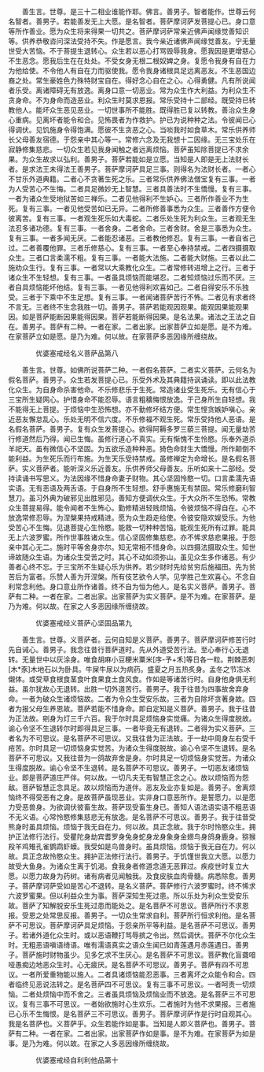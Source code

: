 <!-- { "loadSidebar": true } -->
　　善生言。世尊。是三十二相业谁能作耶。佛言。善男子。智者能作。世尊云何名智者。善男子。若能善发无上大愿。是名智者。菩萨摩诃萨发菩提心已。身口意等所作善业。愿为众生将来得果一切共之。菩萨摩诃萨常亲近佛声闻缘觉善知识等。供养恭敬咨问深法受持不失。作是愿言。我今亲近诸佛声闻缘觉善友。宁无量世受大苦恼。不于菩提生退转心。众生若以恶心打骂毁辱我身。愿我因是更增慈心不生恶念。愿我后生在在处处。不受女身无根二根奴婢之身。复愿令我身有自在力为他给使。不令他人有自在力而驱使我。愿令我身诸根具足远离恶友。不生恶国边裔之处。常生豪姓色力殊特财宝自在。得好念心自在之心。心得勇健。凡有所说闻者乐受。离诸障碍无有放逸。离身口意一切恶业。常为众生作大利益。为利众生不贪身命。不为身命而造恶业。利众生时莫求恩报。常乐受持十二部经。既受持已转教他人。能坏众生恶见恶业。一切世事所不能胜。既得胜已复以转教。善治众生身心重病。见离坏者能令和合。见怖畏者为作救护。护已为说种种之法。令彼闻已心得调伏。见饥施身令得饱满。愿彼不生贪恶之心。当啖我时如食草木。常乐供养师长父母善友宿德。于怨亲中其心等一。常修六念及无我想十二因缘。无三宝处乐在寂静修集慈悲。一切众生若见我身闻触之者远离烦恼。菩萨虽知除菩提已不求余果。为众生故求以弘利。善男子。菩萨若能如是立愿。当知是人即是无上法财长者。是求法王未得法王善男子。菩萨摩诃萨具足三事。则得名为法财长者。一者心不甘乐外道典籍。二者心不贪著生死之乐。三者常乐供养佛法僧宝复有三事。一者为人受苦心不生悔。二者具足微妙无上智慧。三者具善法时不生憍慢。复有三事。一者为诸众生受地狱苦如三禅乐。二者见他得利不生妒心。三者所作善业不为生死。复有三事。一者见他受苦如已无异。二者所修善事悉为众生。三者善作方便令彼离苦。复有三事。一者观生死乐如大毒蛇。二者乐处生死为利众生。三者观无生法忍多诸功德。复有三事。一者舍身。二者舍命。三者舍财。舍是三事悉为众生。复有三事。一者多闻无厌。二者能忍诸恶。三者教他修忍。复有三事。一者自省己过。二者善覆他罪。三者乐修慈心。复有三事。一者至心奉持禁戒。二者四摄摄取众生。三者口言柔濡不粗。复有三事。一者能大法施。二者能大财施。三者以此二施劝众生行。复有三事。一者常以大乘教化众生。二者常修转进增上之行。三者于诸众生不生轻想。复有三事。一者虽具烦恼而能堪忍。二者知烦恼过乐而不厌。三者自具烦恼能坏他结。复有三事。一者见他得利欢喜如己。二者自得安乐不乐独受。三者于下乘中不生足想。复有三事。一者闻诸菩萨苦行不怖。二者见有求者终不言无。三者终不生念我胜一切。善男子。菩萨若能观因观果。能观因果能观果因。如是菩萨能断因果能得因果。菩萨若能断得因果。是名法果。诸法之王法之自在。善男子。菩萨有二种。一者在家。二者出家。出家菩萨立如是愿。是不为难。在家菩萨立如是愿。是乃为难。何以故。在家菩萨多恶因缘所缠绕故。

　　　　优婆塞戒经名义菩萨品第八

　　善生言。世尊。如佛所说菩萨二种。一者假名菩萨。二者实义菩萨。云何名为假名菩萨。善男子。众生若发菩提心已。乐受外术及其典籍持讽诵读。即以此法教化众生。为自身命杀害他命。不乐修悲乐于生死。常造诸业受生死乐。无有信心于三宝所生疑网心。护惜身命不能忍辱。语言粗穬悔恨放逸。于己身所生自轻想。我不能得无上菩提。于烦恼中生恐怖想。亦不勤修坏结方便。常生悭贪嫉妒嗔心。亲近恶友懈怠乱心。乐处无明不信六度。不乐修福不观生死。常乐受持他人恶语。是名假名菩萨。善男子。复有众生发菩提心。欲得阿耨多罗三藐三菩提。闻无量劫苦行修道然后乃得。闻已生悔。虽修行道心不真实。无有惭愧不生怜愍。乐奉外道杀羊祀天。虽有微信心不坚固。为五欲乐造种种恶。猗色命财生大憍慢。所作颠倒不能利益。为生死乐而行布施。为生天乐受持禁戒。虽修禅定为命增长。是名假名菩萨。实义菩萨者。能听深义乐近善友。乐供养师父母善友。乐听如来十二部经。受持读诵书写思义。为法因缘不惜身命妻子财物。其心坚固怜愍一切。口言柔濡先语实语。无有恶语及两舌语。于自身所不生轻想。舒手惠施无有禁固。常乐修磨利智慧刀。虽习外典为破邪见出胜邪见。善知方便调伏众生。于大众所不生恐怖。常教众生菩提易得。能令闻者不生怖心。勤修精进轻贱烦恼。令彼烦恼不得自在。心不放逸常修忍辱。为涅槃果持戒精进。愿为众生趋走给使。令彼安隐欢娱受乐。为他受苦心不生悔。见退菩提心生怜愍。能救一切种种苦恼。能观生死所有过罪。能具无上六波罗蜜。所作世事胜诸众生。信心坚固修集慈悲。亦不悕求慈悲果报。于怨亲中其心无二。施时平等舍身亦尔。知无常相不惜身命。以四摄法摄取众生。知世谛故随众生语。为诸众生受苦之时。其心不动如须弥山。虽见众生多作诸恶。有少善者心终不忘。于三宝所不生疑心乐为供养。若少财时先给贫穷后施福田。先为贫苦后为富者。乐赞人善为开涅槃。所有伎艺欲令人学。见学胜己生欢喜心。不念自利常念利他。身口意业所作诸善。终不自为恒为他人。是名实义菩萨。善男子。菩萨有二种。一者在家。二者出家。出家菩萨为实义菩萨。是不为难。在家菩萨。是乃为难。何以故。在家之人多恶因缘所缠绕故。

　　　　优婆塞戒经义菩萨心坚固品第九

　　善生言。世尊。义菩萨者。云何自知是义菩萨。善男子。菩萨摩诃萨修苦行时先自诫心。善男子。我念往昔行菩萨道时。先从外道受苦行法。至心奉行心无退转。无量世中以灰涂身。唯食胡麻小豆粳米粟米[序-予+禾]等日各一粒。荆棘恶刺[木*豕]木地石以为卧具。牛屎牛尿以为病药。盛夏之月五热炙身。孟冬之节冻冰儭体。或受草食根食茎食叶食果食土食风食。作如是等诸苦行时。自身他身俱无利益。虽尔犹故心无退转。出胜一切外道苦行。善男子。我于往昔为四事故舍弃身命。一者为破众生诸烦恼故。二者为令众生受安乐故。三者为自除坏贪著身故。四者为报父母生养恩故。菩萨若能不惜身命。即自定知是义菩萨。善男子。我于往昔为正法故。剜身为灯三千六百。我于尔时具足烦恼身实觉痛。为诸众生得度脱故。谕心令坚不生退转尔时即得具足三事。一者毕竟无有退转。二者得为实义菩萨。三者名为不可思议。是名菩萨不可思议。又我往昔为正法故。于一劫中周身左右受千疮苦。尔时具足一切烦恼身实觉苦。为诸众生得度脱故。谕心令坚不生退转。是名菩萨不可思议。又我往昔为一鸽故弃舍是身。尔时具足一切烦恼身实觉苦。为诸众生得度脱故。谕心令坚不生退转。是名菩萨不可思议。善男子。一切恶友诸烦恼业。即是菩萨道庄严伴。何以故。一切凡夫无有智慧正念之心。故以烦恼而为怨敌。菩萨智慧正念具足。故以烦恼而为道伴。恶友及业亦复如是。善男子。舍离烦恼终不得受恶有之身。是故菩萨虽现恶业。实非身口意恶所作。是誓愿力。以是愿力受恶兽身。为欲调伏彼畜生故。菩萨现受畜生身已。善知人语法语实语不粗恶语不无义语。心常怜愍修集慈悲无有放逸。是名菩萨不可思议。善男子。我于往昔受熊身时虽具烦恼。烦恼于我无自在力。何以故。具正念故。我于尔时怜愍众生。拥护正法修行法行。受瞿陀身劫宾耆罗身兔身蛇身龙身象身金翅鸟身鸽身鹿身。猕猴羖羊鸡雉孔雀鹦鹉虾蟆。我受如是鸟兽身时。虽具烦恼。烦恼于我无自在力。何以故。具正念故怜愍众生。拥护正法修行法行。善男子。于饥馑世我立大愿。以愿力故受大鱼身。为诸众生离于饥渴。食我身者修道念道无恶罪过。疾疫世时复立大愿。以愿力故身为药树。诸有病者见闻触我。及食皮肤血肉骨髓。病悉除愈。善男子。菩萨摩诃萨受如是苦心不退转。是名义菩萨。菩萨修行六波罗蜜时。终不悕求六波罗蜜果。但以利益众生为事。菩萨深知生死过患。所以乐处为利众生受安乐故。菩萨了知解脱安乐生死过患而能处之。是名菩萨不可思议。菩萨所行不求恩报。受恩之处常思反报。善男子。一切众生常求自利。菩萨所行恒求利他。是名菩萨不可思议。菩萨摩诃萨具足烦恼。于怨亲所平等利益。是名菩萨不可思议。善男子。若诸外道化众生时。或以恶语鞭打骂辱摈之令出。然后调伏。菩萨不尔化众生时。无粗恶语嗔语绮语。唯有濡语真实之语众生闻已如青莲遇月赤莲遇日。善男子。菩萨施时财物虽少。见多乞求不生厌心。是名菩萨不可思议。菩萨教化盲聋喑哑愚痴边地恶众生时。心无疲厌。是名菩萨不可思议。善男子。菩萨有四不可思议。一者所爱重物能以施人。二者具诸烦恼能忍恶事。三者离坏之众能令和合。四者临终见恶说法转之。是名菩萨四不可思议。复有三事不可思议。一者呵责一切烦恼。二者处烦恼中而不舍之。三者虽具烦恼及烦恼业而不放逸。是名菩萨三不可思议。复有三事不可思议。一者始欲施时心生欢乐。二者施时为他不求果报。三者施已心乐不生悔恨。是名菩萨三不可思议。善男子。菩萨摩诃萨作是行时自观其心。我是名菩萨也。义菩萨乎。众生若能作如是事。当知是人即义菩萨也。善男子。菩萨有二种。一者在家。二者出家。出家菩萨作如是事。是不为难。在家菩萨为如是事。是乃为难。何以故。在家之人多恶因缘所缠绕故。

　　　　优婆塞戒经自利利他品第十

